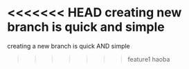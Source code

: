 <<<<<<< HEAD
creating  new branch is quick and simple
=======
creating a new branch is quick AND simple
>>>>>>> feature1
haoba
